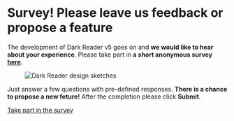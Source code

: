 # Survey! Please leave us feedback or propose a feature

The development of Dark Reader v5 goes on
and **we would like to hear about your experience**.
Please take part in **a short anonymous survey** <a target="_blank" rel="noreferrer noopener" href="https://docs.google.com/forms/d/e/1FAIpQLSdmWvOPQ2F7Rk2p5-kXPr5omIu0bDoqdl_3jQCiCWzYjNHcJw/viewform?usp=sf_link" style="font-weight: bold;">here</a>.

<figure>
    <img src="/images/v5-survey.webp" alt="Dark Reader design sketches" />
</figure>

Just answer a few questions with pre-defined responses.
**There is a chance to propose a new feture!**
After the completion please click **Submit**.

<a target="_blank" rel="noreferrer noopener" class="text-highlight" href="https://docs.google.com/forms/d/e/1FAIpQLSdmWvOPQ2F7Rk2p5-kXPr5omIu0bDoqdl_3jQCiCWzYjNHcJw/viewform?usp=sf_link">Take part in the survey</a>
